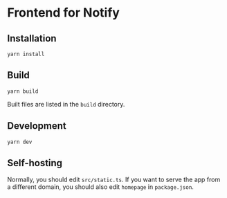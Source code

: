 # Frontend for Notify

## Installation

```
yarn install
```

## Build

```shell
yarn build
```

Built files are listed in the `build` directory.

## Development

```shell
yarn dev
```

## Self-hosting

Normally, you should edit `src/static.ts`.
If you want to serve the app from a different domain, you should also edit `homepage` in `package.json`.
